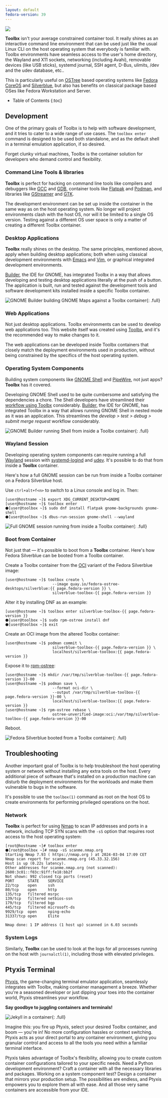 ```yaml
---
layout: default
fedora-version: 39
---
```


<picture class="full pixels">
    <source srcset="../assets/builder-dark.gif" media="(prefers-color-scheme: dark)">
    <img src="../assets/builder.gif">
</picture>

**Toolbx** isn't your average constrained container tool. It really shines as an interactive command line environment that can be used just like the usual Linux CLI on the host operating system that everybody is familiar with. Toolbx environments have seamless access to the user's home directory, the Wayland and X11 sockets, networking (including Avahi), removable devices (like USB sticks), systemd journal, SSH agent, D-Bus, ulimits, /dev and the udev database, etc..

This is particularly useful on [OSTree](https://ostreedev.github.io/ostree/) based operating systems like [Fedora CoreOS](https://fedoraproject.org/coreos/) and [Silverblue](https://fedoraproject.org/silverblue/), but also has benefits on classical package based OSes like Fedora Workstation and Server.


* Table of Contents
{:toc}


## Development

One of the primary goals of Toolbx is to help with software development, and it tries to cater to a wide range of use cases. The `toolbox enter` command is designed to be used both standalone, and as the default shell in a terminal emulation application, if so desired.

Forget clunky virtual machines, Toolbx is the container solution for developers who demand control and flexibility.


### Command Line Tools & libraries

**Toolbx** is perfect for hacking on command line tools like compilers and debuggers like [GCC](https://gcc.gnu.org/) and [GDB](https://www.sourceware.org/gdb/), container tools like [Flatpak](https://flatpak.org/) and [Podman](https://podman.io/), and libraries like [GStreamer](https://gstreamer.freedesktop.org/) and [GTK](https://gtk.org/).

The development environment can be set up inside the container in the same way as on the host operating system. No longer will project environments clash with the host OS, nor will it be limited to a single OS version. Testing against a different OS user space is only a matter of creating a different Toolbx container.


### Desktop Applications

**Toolbx** really shines on the desktop. The same principles, mentioned above, apply when building desktop applications; both when using classical development environments with [Emacs](https://www.gnu.org/software/emacs/) and [Vim](https://www.vim.org/), or graphical integrated development environments.

[Builder](https://flathub.org/apps/org.gnome.Builder), the IDE for GNOME, has integrated Toolbx in a way that allows developing and testing desktop applications literally at the push of a button. The application is built, run and tested against the development tools and software development kits installed inside a specific Toolbx container.

![GNOME Builder building GNOME Maps against a Toolbx container](../assets/builder-desktop-app.png){: .full}


### Web Applications

Not just desktop applications. Toolbx environments can be used to develop web applications too. This website itself was created using [Toolbx](https://github.com/containers/containertoolbx.org/blob/main/README.md), and it's the recommended way to make changes to it.

The web applications can be developed inside Toolbx containers that closely match the deployment environments used in production, without being constrained by the specifics of the host operating system.


### Operating System Components

Building system components like [GNOME Shell](https://gitlab.gnome.org/GNOME/gnome-shell) and [PipeWire](https://pipewire.org/), not just apps? **Toolbx** has it covered.

Developing GNOME Shell used to be quite cumbersome and satisfying the dependencies a chore. The Shell developers have streamlined their [workflow using Toolbx](https://gitlab.gnome.org/GNOME/gnome-shell/-/tree/main/tools/toolbox?ref_type=heads) considerably. [Builder](https://flathub.org/apps/org.gnome.Builder), the IDE for GNOME, has integrated Toolbx in a way that allows running GNOME Shell in nested mode as it was an application. This streamlines the *develop > test > debug > submit merge request* workflow considerably.

![GNOME Builder running Shell from inside a Toolbx container](../assets/builder-shell-toolbx.webp){: .full}


### Wayland Session

Developing operating system components can require running a full [Wayland](https://wayland.freedesktop.org/) session with [systemd-logind](https://www.freedesktop.org/software/systemd/man/latest/systemd-logind.service.html) and [udev](https://www.freedesktop.org/software/systemd/man/latest/udev.html). It's possible to do that from inside a **Toolbx** container.

Here's how a full GNOME session can be run from inside a Toolbx container on a Fedora Silverblue host.

Use `ctrl+alt+f<n>` to switch to a Linux console and log in. Then:
```console
[user@hostname ~]$ export XDG_CURRENT_DESKTOP=GNOME
[user@hostname ~]$ toolbox enter
⬢[user@toolbox ~]$ sudo dnf install flatpak gnome-backgrounds gnome-shell
⬢[user@toolbox ~]$ dbus-run-session gnome-shell --wayland
```

![Full GNOME session running from inside a Toolbx container](../assets/gnome-full-session.png){: .full}


### Boot from Container

Not just that — it's possible to boot from a **Toolbx** container. Here's how Fedora Silverblue can be booted from a Toolbx container.

Create a Toolbx container from the [OCI](https://opencontainers.org/) variant of the Fedora Silverblue image:
```console
[user@hostname ~]$ toolbox create \
                     --image quay.io/fedora-ostree-desktops/silverblue:{{ page.fedora-version }} \
                     silverblue-toolbox-{{ page.fedora-version }}
```

Alter it by installing DNF as an example:
```console
[user@hostname ~]$ toolbox enter silverblue-toolbox-{{ page.fedora-version }}
⬢[user@toolbox ~]$ sudo rpm-ostree install dnf
⬢[user@toolbox ~]$ exit
```

Create an OCI image from the altered Toolbx container:
```console
[user@hostname ~]$ podman commit \
                     silverblue-toolbox-{{ page.fedora-version }} \
                     localhost/silverblue-toolbox:{{ page.fedora-version }}
```

Expose it to [rpm-ostree](https://coreos.github.io/rpm-ostree/):
```console
[user@hostname ~]$ mkdir /var/tmp/silverblue-toolbox-{{ page.fedora-version }}-00
[user@hostname ~]$ podman save \
                     --format oci-dir \
                     --output /var/tmp/silverblue-toolbox-{{ page.fedora-version }}-00 \
                     localhost/silverblue-toolbox:{{ page.fedora-version }}
[user@hostname ~]$ rpm-ostree rebase \
                     ostree-unverified-image:oci:/var/tmp/silverblue-toolbox-{{ page.fedora-version }}-00
```

Reboot.

![Fedora Silverblue booted from a Toolbx container](../assets/fedora-silverblue-boot-from.png){: .full}


## Troubleshooting

Another important goal of Toolbx is to help troubleshoot the host operating system or network without installing any extra tools on the host. Every additional piece of software that's installed on a production machine can disturb the deployment environments for the workloads and make them vulnerable to bugs in the software.

It's possible to use the `toolbox(1)` command as root on the host OS to create environments for performing privileged operations on the host.


### Network

**Toolbx** is perfect for using [Nmap](https://nmap.org/) to scan IP addresses and ports in a network, including TCP SYN scans with the `-sS` option that requires root access to the host operating system:
```console
[root@hostname ~]# toolbox enter
⬢[root@toolbox ~]# nmap -sS scanme.nmap.org
Starting Nmap 7.93 ( https://nmap.org ) at 2024-03-04 17:09 CET
Nmap scan report for scanme.nmap.org (45.33.32.156)
Host is up (0.22s latency).
Other addresses for scanme.nmap.org (not scanned): 2600:3c01::f03c:91ff:fe18:bb2f
Not shown: 992 closed tcp ports (reset)
PORT      STATE    SERVICE
22/tcp    open     ssh
80/tcp    open     http
135/tcp   filtered msrpc
139/tcp   filtered netbios-ssn
179/tcp   filtered bgp
445/tcp   filtered microsoft-ds
9929/tcp  open     nping-echo
31337/tcp open     Elite

Nmap done: 1 IP address (1 host up) scanned in 6.03 seconds
```


### System Logs

Similarly, **Toolbx** can be used to look at the logs for all processes running on the host with `journalctl(1)`, including those with elevated privileges.


## Ptyxis Terminal

[Ptyxis](https://gitlab.gnome.org/chergert/ptyxis), the game-changing terminal emulator application, seamlessly integrates with Toolbx, making container management a breeze. Whether you're a seasoned developer or just dipping your toes into the container world, Ptyxis streamlines your workflow.

**Say goodbye to juggling containers and terminals!**

![Jekyll in a container](../assets/ptyxis.webp){: .full}

Imagine this: you fire up Ptyxis, select your desired Toolbx container, and boom — you're in! No more configuration hassles or context switching. Ptyxis acts as your direct portal to any container environment, giving you granular control and access to all the tools you need within a familiar terminal interface.

Ptyxis takes advantage of Toolbx's flexibility, allowing you to create custom container configurations tailored to your specific needs. Need a Python development environment? Craft a container with all the necessary libraries and packages. Working on a system component test? Design a container that mirrors your production setup. The possibilities are endless, and Ptyxis empowers you to explore them all with ease. And all those very same containers are accessible from your IDE.

